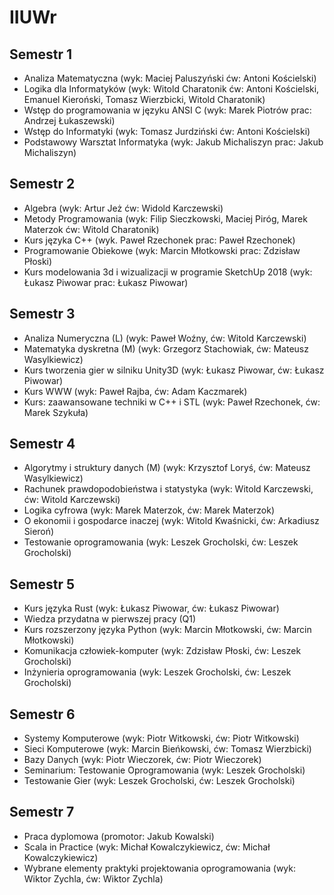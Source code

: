 ﻿# IIUWr

## Semestr 1 
- Analiza Matematyczna (wyk: Maciej Paluszyński ćw: Antoni Kościelski)
- Logika dla Informatyków (wyk: Witold Charatonik ćw: Antoni Kościelski, Emanuel Kieroński, Tomasz Wierzbicki, Witold Charatonik)
- Wstęp do programowania w języku ANSI C (wyk: Marek Piotrów prac: Andrzej Łukaszewski)
- Wstęp do Informatyki (wyk: Tomasz Jurdziński ćw: Antoni Kościelski)
- Podstawowy Warsztat Informatyka (wyk: Jakub Michaliszyn prac: Jakub Michaliszyn)

## Semestr 2
- Algebra (wyk: Artur Jeż ćw: Widold Karczewski)
- Metody Programowania (wyk: Filip Sieczkowski, Maciej Piróg, Marek Materzok ćw: Witold Charatonik)
- Kurs języka C++ (wyk. Paweł Rzechonek prac: Paweł Rzechonek)
- Programowanie Obiekowe (wyk: Marcin Młotkowski prac: Zdzisław Płoski)
- Kurs modelowania 3d i wizualizacji w programie SketchUp 2018 (wyk: Łukasz Piwowar prac: Łukasz Piwowar)

## Semestr 3
- Analiza Numeryczna (L) (wyk: Paweł Woźny, ćw: Witold Karczewski)
- Matematyka dyskretna (M) (wyk: Grzegorz Stachowiak, ćw: Mateusz Wasylkiewicz)
- Kurs tworzenia gier w silniku Unity3D (wyk: Łukasz Piwowar, ćw: Łukasz Piwowar)
- Kurs WWW (wyk: Paweł Rajba, ćw: Adam Kaczmarek)
- Kurs: zaawansowane techniki w C++ i STL (wyk: Paweł Rzechonek, ćw: Marek Szykuła)

## Semestr 4
- Algorytmy i struktury danych (M) (wyk: Krzysztof Loryś, ćw: Mateusz Wasylkiewicz)
- Rachunek prawdopodobieństwa i statystyka (wyk: Witold Karczewski, ćw: Witold Karczewski)
- Logika cyfrowa (wyk: Marek Materzok, ćw: Marek Materzok)
- O ekonomii i gospodarce inaczej (wyk: Witold Kwaśnicki, ćw: Arkadiusz Sieroń)
- Testowanie oprogramowania (wyk: Leszek Grocholski, ćw: Leszek Grocholski)

## Semestr 5
- Kurs języka Rust (wyk: Łukasz Piwowar, ćw: Łukasz Piwowar)
- Wiedza przydatna w pierwszej pracy (Q1)
- Kurs rozszerzony języka Python (wyk: Marcin Młotkowski, ćw: Marcin Młotkowski)
- Komunikacja człowiek-komputer (wyk: Zdzisław Płoski, ćw: Leszek Grocholski)
- Inżynieria oprogramowania (wyk: Leszek Grocholski, ćw: Leszek Grocholski)


## Semestr 6
- Systemy Komputerowe (wyk: Piotr Witkowski, ćw: Piotr Witkowski)
- Sieci Komputerowe (wyk: Marcin Bieńkowski, ćw: Tomasz Wierzbicki)
- Bazy Danych (wyk: Piotr Wieczorek, ćw: Piotr Wieczorek)
- Seminarium: Testowanie Oprogramowania (wyk: Leszek Grocholski)
- Testowanie Gier (wyk: Leszek Grocholski, ćw: Leszek Grocholski)

## Semestr 7
- Praca dyplomowa (promotor: Jakub Kowalski)
- Scala in Practice (wyk: Michał Kowalczykiewicz, ćw: Michał Kowalczykiewicz)
- Wybrane elementy praktyki projektowania oprogramowania (wyk: Wiktor Zychla, ćw: Wiktor Zychla)
